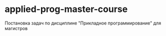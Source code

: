 # applied-prog-master-course
Постановка задач по дисциплине "Прикладное программирование" для магистров

